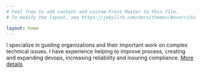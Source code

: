 ```yaml
---
# Feel free to add content and custom Front Matter to this file.
# To modify the layout, see https://jekyllrb.com/docs/themes/#overriding-theme-defaults

layout: home
---
```


I specialize in guiding organizations and their important work on complex technical issues. I have experience helping to improve process, creating and expanding devops, increasing reliability and insuring compliance. [More details](http://dancocos.com/about/)